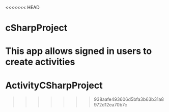 <<<<<<< HEAD
# cSharpProject
This app allows signed in users to create activities
=======
# ActivityCSharpProject
>>>>>>> 938aafe493606d5bfa3b63b31a8972d12ea70b7c
